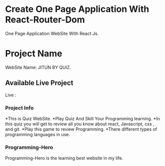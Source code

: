 # Create One Page Application With React-Router-Dom

One Page Application WebSite With React Js.

# Project Name

WebSite Name: JITUN BY QUIZ.

## Available Live Project

Live :

### Project Info

*This is Quiz WebSite.
*Play Quiz And Skill Your Programming learning.
*In this quiz you will get to review all you know about react, Javascript, css , and git.
*Play this game to review Programming.
\*There different types of programming languages in use.

### Programming-Hero

Programming-Hero is the learning best website in my life.
